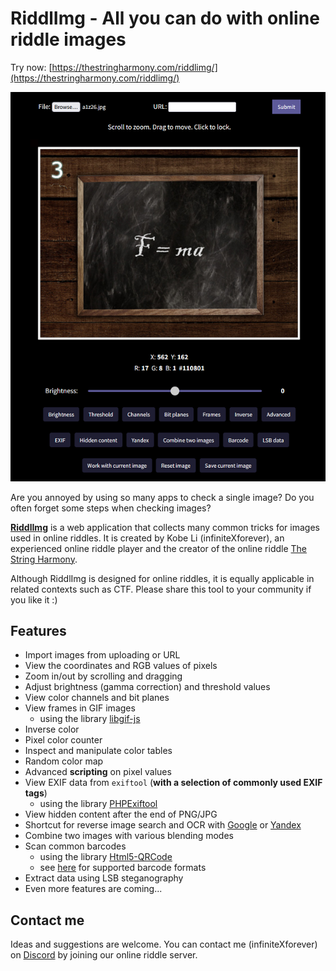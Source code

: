# RiddlImg - All you can do with online riddle images

Try now: [https://thestringharmony.com/riddlimg/](https://thestringharmony.com/riddlimg/)

[![WebsiteDemo](demo/demo.png)](https://thestringharmony.com/riddlimg/)

Are you annoyed by using so many apps to check a single image?
Do you often forget some steps when checking images?

[**RiddlImg**](https://thestringharmony.com/riddlimg/) is a web application that collects many
common tricks for images used in online riddles. It is created by Kobe Li (infiniteXforever),
an experienced online riddle player and the creator of the online riddle
[The String Harmony](https://thestringharmony.com/).

Although RiddlImg is designed for online riddles, it is equally applicable in related contexts
such as CTF. Please share this tool to your community if you like it :)

## Features

* Import images from uploading or URL
* View the coordinates and RGB values of pixels
* Zoom in/out by scrolling and dragging
* Adjust brightness (gamma correction) and threshold values
* View color channels and bit planes
* View frames in GIF images
	- using the library [libgif-js](https://github.com/buzzfeed/libgif-js)
* Inverse color
* Pixel color counter
* Inspect and manipulate color tables
* Random color map
* Advanced **scripting** on pixel values
* View EXIF data from `exiftool` (**with a selection of commonly used EXIF tags**)
	- using the library [PHPExiftool](https://github.com/romainneutron/PHPExiftool)
* View hidden content after the end of PNG/JPG
* Shortcut for reverse image search and OCR with [Google](https://www.google.com/imghp) or [Yandex](https://yandex.com/images/)
* Combine two images with various blending modes
* Scan common barcodes
	- using the library [Html5-QRCode](https://github.com/mebjas/html5-qrcode)
	- see [here](https://github.com/mebjas/html5-qrcode#supported-code-formats) for supported barcode formats
* Extract data using LSB steganography
* Even more features are coming...

## Contact me

Ideas and suggestions are welcome. You can contact me (infiniteXforever) on
[Discord](https://discord.gg/q8pYdR73T8) by joining our online riddle server.